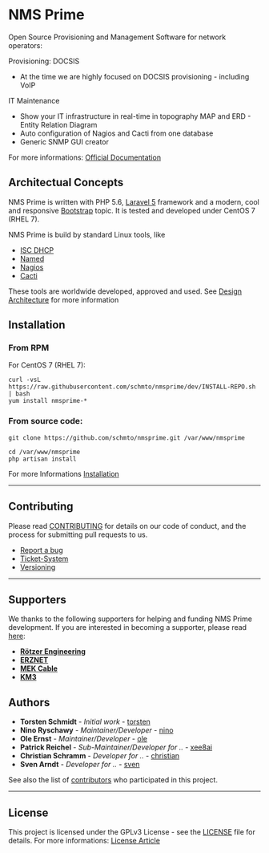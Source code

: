 # NMS Prime

Open Source Provisioning and Management Software for network operators:

Provisioning: DOCSIS
- At the time we are highly focused on DOCSIS provisioning - including VoIP

IT Maintenance
- Show your IT infrastructure in real-time in topography MAP and ERD - Entity Relation Diagram
- Auto configuration of Nagios and Cacti from one database
- Generic SNMP GUI creator 

For more informations: [Official Documentation](https://devel.roetzer-engineering.com:3128/confluence/display/NMS/NMS+PRIME)


## Architectual Concepts

NMS Prime is written with PHP 5.6, [Laravel 5](https://laravel.com/) framework and a modern, cool and responsive [Bootstrap](http://getbootstrap.com/) topic. It is tested and developed under CentOS 7 (RHEL 7).

NMS Prime is build by standard Linux tools, like
- [ISC DHCP](https://www.isc.org/downloads/dhcp/)
- [Named](https://linux.die.net/man/8/named)
- [Nagios](https://www.nagios.org/)
- [Cacti](https://www.cacti.net/index.php)

These tools are worldwide developed, approved and used. See [Design Architecture](https://devel.roetzer-engineering.com:3128/confluence/display/NMS/Architecture+Guidelines) for more information


## Installation

### From RPM

For CentOS 7 (RHEL 7):

```
curl -vsL https://raw.githubusercontent.com/schmto/nmsprime/dev/INSTALL-REPO.sh | bash
yum install nmsprime-*
```

### From source code:

```
git clone https://github.com/schmto/nmsprime.git /var/www/nmsprime

cd /var/www/nmsprime
php artisan install
```

For more Informations [Installation](https://devel.roetzer-engineering.com:3128/confluence/display/NMS/Installation)


---

## Contributing

Please read [CONTRIBUTING](CONTRIBUTING.md) for details on our code of conduct, and the process for submitting pull requests to us.

* [Report a bug](https://devel.roetzer-engineering.com:3128/confluence/display/NMS/Report+a+Bug)
* [Ticket-System](https://devel.roetzer-engineering.com:3128/confluence/display/NMS/Open+Tickets+Overview)
* [Versioning](https://devel.roetzer-engineering.com:3128/confluence/display/NMS/Versioning+Schema)


---

## Supporters

We thanks to the following supporters for helping and funding NMS Prime development. If you are interested in becoming a supporter, please read [here](https://devel.roetzer-engineering.com:3128/confluence/pages/viewpage.action?pageId=6554183):

- **[Rötzer Engineering](https://roetzer-engineering.com)**
- **[ERZNET](http://erznet.tv)**
- **[MEK Cable](http://mek-cable.de)**
- **[KM3](https://km3.de)**

## Authors

* **Torsten Schmidt** - *Initial work* - [torsten](https://github.com/schmto)
* **Nino Ryschawy** - *Maintainer/Developer* - [nino](https://github.com/todo)
* **Ole Ernst** - *Maintainer/Developer* - [ole](https://github.com/todo)
* **Patrick Reichel** - *Sub-Maintainer/Developer for ..* - [xee8ai](https://github.com/xee8ai)
* **Christian Schramm** - *Developer for ..* - [christian](https://github.com/todo)
* **Sven Arndt** - *Developer for ..* - [sven](https://github.com/todo)

See also the list of [contributors](https://github.com/schmto/nms-prime/contributors) who participated in this project.

---

## License

This project is licensed under the GPLv3 License - see the [LICENSE](LICENSE.md) file for details. For more informations: [License Article](https://devel.roetzer-engineering.com:3128/confluence/display/NMS/License)
